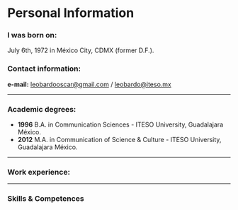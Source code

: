 # Personal Information

### I was born on:
July 6th, 1972 in México City, CDMX (former D.F.). 

### Contact information: 
**e-mail:** leobardooscar@gmail.com / leobardo@iteso.mx 

---

### Academic degrees:
+ **1996**	B.A. in Communication Sciences - ITESO University, Guadalajara México.
+ **2012**	M.A. in Communication of Science & Culture - ITESO University, Guadalajara México.

---

### Work experience:

---

### Skills & Competences

<!-- For full documentation visit [mkdocs.org](https://www.mkdocs.org).-->

